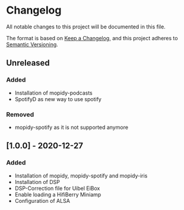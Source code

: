# Changelog

All notable changes to this project will be documented in this file.

The format is based on [Keep a Changelog](https://keepachangelog.com/en/1.0.0/),
and this project adheres to [Semantic Versioning](https://semver.org/spec/v2.0.0.html).

## Unreleased

### Added

- Installation of mopidy-podcasts
- SpotifyD as new way to use spotify

### Removed

- mopidy-spotify as it is not supported anymore

## [1.0.0] - 2020-12-27

### Added

- Installation of mopidy, mopidy-spotify and mopidy-iris
- Installation of DSP
- DSP-Correction file for Uibel EiBox
- Enable loading a HifiBerry Miniamp
- Configuration of ALSA
